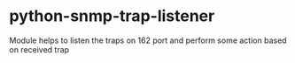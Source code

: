# python-snmp-trap-listener
Module helps to listen the traps on 162 port and perform some action based on received trap
